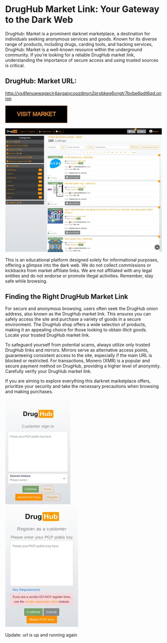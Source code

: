 # DrugHub Market Link: Your Gateway to the Dark Web

DrugHub: Market is a prominent darknet marketplace, a destination for individuals seeking anonymous services and goods. Known for its diverse range of products, including drugs, carding tools, and hacking services, DrugHub: Market is a well-known resource within the underground community. If you're looking for a reliable DrugHub market link, understanding the importance of secure access and using trusted sources is critical.

## DrugHub: Market URL:

http://ys4fenuwwagecir4avgajycoozdmyn2prxbkeq6vngtr7bvbe6pdt6qd.onion

[<img src="/overlays/selection.webp" width="200">](http://ys4fenuwwagecir4avgajycoozdmyn2prxbkeq6vngtr7bvbe6pdt6qd.onion)


<a href="http://ys4fenuwwagecir4avgajycoozdmyn2prxbkeq6vngtr7bvbe6pdt6qd.onion"><img src="/overlays/active.webp" alt="image" style="max-width: 100%;"><a>

This is an educational platform designed solely for informational purposes, offering a glimpse into the dark web. We do not collect commissions or kickbacks from market affiliate links. We are not affiliated with any legal entities and do not endorse or promote illegal activities. Remember, stay safe while browsing.

## Finding the Right DrugHub Market Link

For secure and anonymous browsing, users often seek the DrugHub onion address, also known as the DrugHub market link. This ensures you can safely access the site and purchase a variety of goods in a secure environment. The DrugHub shop offers a wide selection of products, making it an appealing choice for those looking to obtain illicit goods. Locate your trusted DrugHub market link.

To safeguard yourself from potential scams, always utilize only trusted DrugHub links and mirrors. Mirrors serve as alternative access points, guaranteeing consistent access to the site, especially if the main URL is blocked or restricted. For transactions, Monero (XMR) is a popular and secure payment method on DrugHub, providing a higher level of anonymity. Carefully verify your DrugHub market link.

If you are aiming to explore everything this darknet marketplace offers, prioritize your security and take the necessary precautions when browsing and making purchases.


<a href="http://ys4fenuwwagecir4avgajycoozdmyn2prxbkeq6vngtr7bvbe6pdt6qd.onion"><img src="/overlays/content.webp" alt="image" style="max-width: 100%;"><a>  
<a href="http://ys4fenuwwagecir4avgajycoozdmyn2prxbkeq6vngtr7bvbe6pdt6qd.onion"><img src="/overlays/under.webp" alt="image" style="max-width: 100%;"><a>









Update: url is up and running again